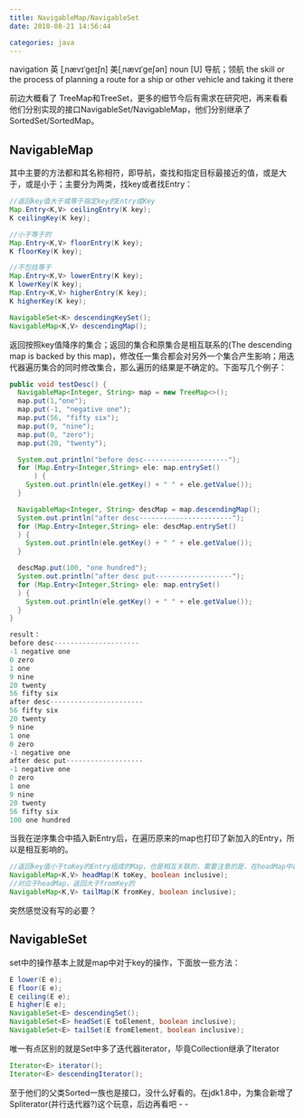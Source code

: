 ```yaml
---
title: NavigableMap/NavigableSet
date: 2018-08-21 14:56:44

categories: java
---
```


navigation
英 [ˌnævɪˈgeɪʃn] 美[ˌnævɪˈɡeʃən]
noun
[U]
导航；领航
the skill or the process of planning a route for a ship or other vehicle and taking it there
<!--more-->

前边大概看了 TreeMap和TreeSet，更多的细节今后有需求在研究吧，再来看看他们分别实现的接口NavigableSet/NavigableMap，他们分别继承了SortedSet/SortedMap。

## NavigableMap

其中主要的方法都和其名称相符，即导航，查找和指定目标最接近的值，或是大于，或是小于；主要分为两类，找key或者找Entry：

``` java
//返回key值大于或等于指定key的Entry或Key
Map.Entry<K,V> ceilingEntry(K key);
K ceilingKey(K key);
```

``` java
//小于等于的
Map.Entry<K,V> floorEntry(K key);
K floorKey(K key);
```

``` java
//不包括等于
Map.Entry<K,V> lowerEntry(K key);
K lowerKey(K key);
Map.Entry<K,V> higherEntry(K key);
K higherKey(K key);
```

``` java
NavigableSet<K> descendingKeySet();
NavigableMap<K,V> descendingMap();
```

返回按照key值降序的集合；返回的集合和原集合是相互联系的(The descending map is backed by this map)，修改任一集合都会对另外一个集合产生影响；用迭代器遍历集合的同时修改集合，那么遍历的结果是不确定的。下面写几个例子：

``` java
public void testDesc() {
  NavigableMap<Integer, String> map = new TreeMap<>();
  map.put(1,"one");
  map.put(-1, "negative one");
  map.put(56, "fifty six");
  map.put(9, "nine");
  map.put(0, "zero");
  map.put(20, "twenty");

  System.out.println("before desc---------------------");
  for (Map.Entry<Integer,String> ele: map.entrySet()
      ) {
    System.out.println(ele.getKey() + " " + ele.getValue());
  }

  NavigableMap<Integer, String> descMap = map.descendingMap();
  System.out.println("after desc-----------------------");
  for (Map.Entry<Integer,String> ele: descMap.entrySet()
  ) {
    System.out.println(ele.getKey() + " " + ele.getValue());
  }

  descMap.put(100, "one hundred");
  System.out.println("after desc put-------------------");
  for (Map.Entry<Integer,String> ele: map.entrySet()
  ) {
    System.out.println(ele.getKey() + " " + ele.getValue());
  }
}

result：
before desc---------------------
-1 negative one
0 zero
1 one
9 nine
20 twenty
56 fifty six
after desc-----------------------
56 fifty six
20 twenty
9 nine
1 one
0 zero
-1 negative one
after desc put-------------------
-1 negative one
0 zero
1 one
9 nine
20 twenty
56 fifty six
100 one hundred
```

当我在逆序集合中插入新Entry后，在遍历原来的map也打印了新加入的Entry，所以是相互影响的。

``` java
//返回key值小于toKey的Entry组成的Map，也是相互关联的，需要注意的是，在headMap中新增Entry时，新Entry的key值同样不能大于toKey，否则会抛出异常；inclusive用来表示是否包括toKey
NavigableMap<K,V> headMap(K toKey, boolean inclusive);
//对应于headMap，返回大于fromKey的
NavigableMap<K,V> tailMap(K fromKey, boolean inclusive);
```

突然感觉没有写的必要？

## NavigableSet

set中的操作基本上就是map中对于key的操作，下面放一些方法：

``` java
E lower(E e);
E floor(E e);
E ceiling(E e);
E higher(E e);
NavigableSet<E> descendingSet();
NavigableSet<E> headSet(E toElement, boolean inclusive);
NavigableSet<E> tailSet(E fromElement, boolean inclusive);
```

唯一有点区别的就是Set中多了迭代器iterator，毕竟Collection继承了Iterator

``` java
Iterator<E> iterator();
Iterator<E> descendingIterator();
```

至于他们的父类Sorted一族也是接口，没什么好看的。在jdk1.8中，为集合新增了Spliterator(并行迭代器?)这个玩意，后边再看吧 - -
